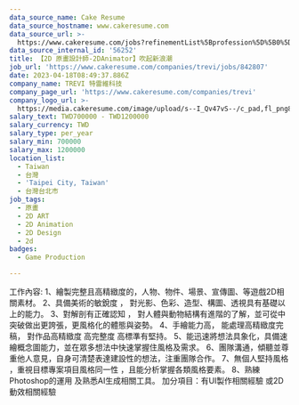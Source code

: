 ```yaml
---
data_source_name: Cake Resume
data_source_hostname: www.cakeresume.com
data_source_url: >-
  https://www.cakeresume.com/jobs?refinementList%5Bprofession%5D%5B0%5D=game-production&range%5Bsalary_range%5D%5Bmin%5D=100000
data_source_internal_id: '56252'
title: 【2D 原畫設計師-2DAnimator】吹起新浪潮
job_url: 'https://www.cakeresume.com/companies/trevi/jobs/842807'
date: 2023-04-18T08:49:37.886Z
company_name: TREVI 特雷維科技
company_page_url: 'https://www.cakeresume.com/companies/trevi'
company_logo_url: >-
  https://media.cakeresume.com/image/upload/s--I_Qv47vS--/c_pad,fl_png8,h_200,w_200/v1682215843/xtfufi5pmr5oe7kstwui.png
salary_text: TWD700000 - TWD1200000
salary_currency: TWD
salary_type: per_year
salary_min: 700000
salary_max: 1200000
location_list:
  - Taiwan
  - 台灣
  - 'Taipei City, Taiwan'
  - 台灣台北市
job_tags:
  - 原畫
  - 2D ART
  - 2D Animation
  - 2D Design
  - 2d
badges:
  - Game Production

---
```


工作內容: 1、繪製完整且高精緻度的，人物、物件、場景、宣傳圖、等遊戲2D相關素材。 2、具備美術的敏銳度 ， 對光影、色彩、造型、構圖、透視具有基礎以上的能力。 3、對解剖有正確認知 ， 對人體與動物結構有進階的了解，並可從中突破做出更誇張，更風格化的體態與姿勢。 4、手繪能力高， 能處理高精緻度完稿， 對作品高精緻度 高完整度 高標準有堅持。 5、能迅速將想法具象化，具備速繪概念圖能力，並在眾多想法中快速掌握住風格及需求。 6、團隊溝通，傾聽並尊重他人意見，自身可清楚表達建設性的想法，注重團隊合作。 7、無個人堅持風格 ，重視目標專案項目風格同一性 ，且能分析掌握各類風格要素。 8、熟練Photoshop的運用 及熟悉AI生成相關工具。 加分項目：有UI製作相關經驗 或2D動效相關經驗